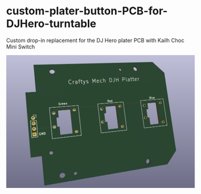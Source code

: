 # custom-plater-button-PCB-for-DJHero-turntable
Custom drop-in replacement for the DJ Hero plater PCB with Kailh Choc Mini Switch


![Logo](https://raw.githubusercontent.com/Crafty-The-Fox/Platter-PCB-DJH/choc-mini/PCB%20Preview.PNG)

